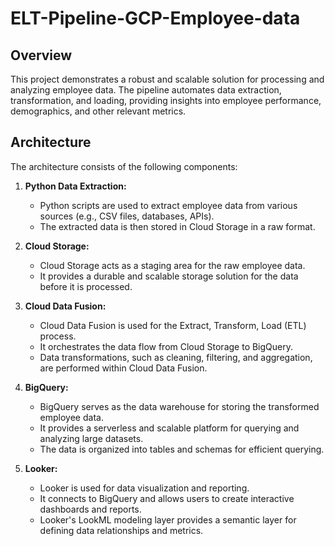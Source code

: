 # ELT-Pipeline-GCP-Employee-data


## Overview

This project demonstrates a robust and scalable solution for processing and analyzing employee data. The pipeline automates data extraction, transformation, and loading, providing insights into employee performance, demographics, and other relevant metrics.

## Architecture

The architecture consists of the following components:

1.  **Python Data Extraction:**
    * Python scripts are used to extract employee data from various sources (e.g., CSV files, databases, APIs).
    * The extracted data is then stored in Cloud Storage in a raw format.

2.  **Cloud Storage:**
    * Cloud Storage acts as a staging area for the raw employee data.
    * It provides a durable and scalable storage solution for the data before it is processed.

3.  **Cloud Data Fusion:**
    * Cloud Data Fusion is used for the Extract, Transform, Load (ETL) process.
    * It orchestrates the data flow from Cloud Storage to BigQuery.
    * Data transformations, such as cleaning, filtering, and aggregation, are performed within Cloud Data Fusion.

4.  **BigQuery:**
    * BigQuery serves as the data warehouse for storing the transformed employee data.
    * It provides a serverless and scalable platform for querying and analyzing large datasets.
    * The data is organized into tables and schemas for efficient querying.

5.  **Looker:**
    * Looker is used for data visualization and reporting.
    * It connects to BigQuery and allows users to create interactive dashboards and reports.
    * Looker's LookML modeling layer provides a semantic layer for defining data relationships and metrics.


